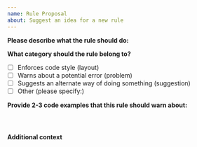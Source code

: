```yaml
---
name: Rule Proposal
about: Suggest an idea for a new rule
---
```


<!--
  Before proposing new rule, please make sure it hasn't been posted already.
  You can see all open propositions here:
  https://github.com/intlify/eslint-plugin-vue-i18n-ex/issues?q=is%3Aissue+is%3Aopen+label%3A%22Type%3A+Feature%22
-->

**Please describe what the rule should do:**
<!-- A clear and concise description of what the rule should do. -->


**What category should the rule belong to?**
<!-- (place an "X" next to just one item) -->

- [ ] Enforces code style (layout)
- [ ] Warns about a potential error (problem)
- [ ] Suggests an alternate way of doing something (suggestion)
- [ ] Other (please specify:)

**Provide 2-3 code examples that this rule should warn about:**

```vue

```


```vue

```


```vue

```

**Additional context**
<!-- Add any other context or screenshots about the feature request here. -->

